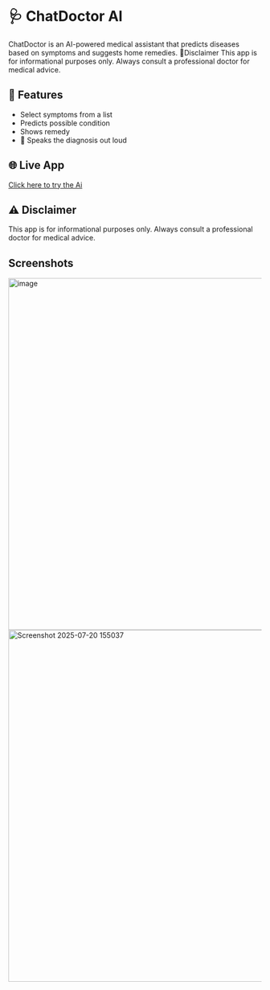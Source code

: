# 🩺 ChatDoctor AI

ChatDoctor is an AI-powered medical assistant that predicts diseases based on symptoms and suggests home remedies. 📍Disclaimer This app is for informational purposes only. Always consult a professional doctor for medical advice.

## 🚀 Features
- Select symptoms from a list
- Predicts possible condition
- Shows remedy
- 🎤 Speaks the diagnosis out loud

## 🌐 Live App
[Click here to try the Ai](https://chatdoctor-moheethahmed.streamlit.app/)

## ⚠️ Disclaimer
This app is for informational purposes only. Always consult a professional doctor for medical advice.

## Screenshots
<img width="850" height="700" alt="image" src="https://github.com/user-attachments/assets/113d10f7-2f7a-42ed-9c69-c245b4727451" />
<img width="1000" height="700" alt="Screenshot 2025-07-20 155037" src="https://github.com/user-attachments/assets/fe7c39f8-4c4c-43ce-bb57-9576649de182" />
